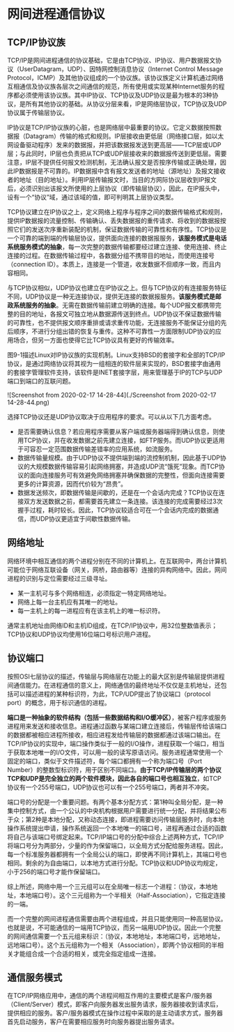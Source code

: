 # 网间进程通信协议

## TCP/IP协议族

​	TCP/IP是网间进程通信的协议基础，它是由TCP协议、IP协议、用户数据报文协议（UserDatagram，UDP）、因特网控制消息协议（Internet Control Message Protocol，ICMP）及其他协议组成的一个协议族。该协议族定义计算机通过网络互相通信及协议族各层次之间通信的规范，所有使用或实现某种Internet服务的程序都必须使用该协议族。其中IP协议、TCP协议及UDP协议是最为根本的3种协议，是所有其他协议的基础。从协议分层来看，IP是网络层协议，TCP协议及UDP协议属于传输层协议。

​	IP协议是TCP/IP协议族的心脏，也是网络层中最重要的协议。它定义数据按照数据报（Datagram）传输的格式和规则。IP层接收由更低层（网络接口层，如以太网设备驱动程序）发来的数据报，并把该数据报发送到更高层——TCP层或UDP层；与此同时，IP层也负责把从TCP或UDP层接收来的数据报传送到更低层。需要注意，IP层不提供任何报文检测机制，无法确认报文是否按序传输或正确处理，因此IP数据报是不可靠的。IP数据报中含有报文发送者的地址（源地址）及报文接收者的地址（目的地址）。利用IP层传输报文时，当目的方网际协议层收到IP报文后，必须识别出该报文所使用的上层协议（即传输层协议），因此，在IP报头中，设有一个“协议”域，通过该域的值，即可判明其上层协议类型。

​	TCP协议建立在IP协议之上，定义网络上程序与程序之间的数据传输格式和规则，提供IP数据报的流量控制、传输确认、丢失数据报的重传请求、将收到的数据报按照它们的发送次序重新装配的机制，保证数据传输的可靠性和有序性。TCP协议是一个可靠的端到端的传输层协议，提供面向连接的数据报服务，**该服务模式是电话系统服务模式的抽象**，每一次完整的数据传输都要经过建立连接、使用连接、终止连接的过程。在数据传输过程中，各数据分组不携带目的地址，而使用连接号（connection ID）。本质上，连接是一个管道，收发数据不但顺序一致，而且内容相同。

​	与TCP协议相似，UDP协议也建立在IP协议之上。但与TCP协议的有连接服务特征不同，UDP协议是一种无连接协议，提供无连接的数据报服务。**该服务模式是邮政系统服务的抽象**。无需在数据传输前建立明确的连接。每个UDP报文都携带完整的目的地址，各报文可独立地从数据源传送到终点。UDP协议不保证数据传输的可靠性，也不提供报文顺序重排或请求重传功能，无连接服务不能保证分组的先后顺序，不进行分组出错的恢复与重传。这种不可靠性一方面限制UDP协议的应用场合，但另一方面也使得它比TCP协议具有更好的传输效率。

​	图9-1描述Linux对IP协议族的实现机制。Linux支持BSD的套接字和全部的TCP/IP协议，是通过网络协议将其视为一组相连的软件层来实现的，BSD套接字由通用的套接字管理软件支持，该软件是INET套接字层，用来管理基于IP的TCP与UDP端口到端口的互联问题。

![Screenshot from 2020-02-17 14-28-44](./Screenshot from 2020-02-17 14-28-44.png)

​	选择TCP协议还是UDP协议取决于应用程序的要求。可以从以下几方面考虑。

* 是否需要确认信息？若应用程序需要从客户端或服务器端得到确认信息，则使用TCP协议，并在收发数据之前先建立连接，如FTP服务。而UDP协议更适用于可容忍一定范围数据传输差错率的应用系统，如流服务。
* 数据传输量规模。由于UDP协议不提供端到端的流控制机制，因此基于UDP协议的大规模数据传输容易引起网络拥塞，并造成UDP流“饿死”现象。而TCP协议的面向连接服务可有效避免网络拥塞并确保数据的完整性，但面向连接需要更多的计算资源，因而代价较为“昂贵”。
* 数据发送频次，即数据传输是间歇的，还是在一个会话内完成？TCP协议在连接双方发送数据之前，都需要首先建立一条连接。该连接的完成需要经过3次握手过程，耗时较长。因此，TCP协议较适合可在一个会话内完成的数据通信，而UDP协议更适宜于间歇性数据传输。

## 网络地址

​	网络环境中相互通信的两个进程分别在不同的计算机上。在互联网中，两台计算机可能位于网络互联设备（网关，网桥，路由器等）连接的异构网络中。因此，网间进程的识别与定位需要经过三级寻址。

* 某一主机可与多个网络相连，必须指定一特定网络地址。
* 网络上每一台主机应有其唯一的地址。
* 每一主机上的每一进程应有在该主机上的唯一标识符。

​	通常主机地址由网络ID和主机ID组成，在TCP/IP协议中，用32位整数值表示；TCP协议和UDP协议均使用16位端口号标识用户进程。

## 协议端口

​	按照OSI七层协议的描述，传输层与网络层在功能上的最大区别是传输层提供进程间通信能力。在进程通信的意义上，网络通信的最终地址不仅仅是主机地址，还包括可以描述进程的某种标识符，为此，TCP/UDP提出了协议端口（protocol port）的概念，用于标识通信的进程。

​	**端口是一种抽象的软件结构（包括一些数据结构和I/O缓冲区）**，被客户程序或服务进程用来发送和接收信息。进程通过函数与某端口建立连接后，传输层传给该端口的数据都被相应进程所接收，相应进程发给传输层的数据都通过该端口输出。在TCP/IP协议的实现中，端口操作类似于一般的I/O操作，进程获取一个端口，相当于获取本地唯一的I/O文件，可以用一般的读写原语访问。服务进程通常使用一个固定的端口，类似于文件描述符，每个端口都拥有一个称为端口号（Port Number）的整数型标识符，用于区别不同端口。**由于TCP/IP传输层的两个协议TCP和UDP是完全独立的两个软件模块，因此各自的端口号也相互独立**，如TCP协议有一个255号端口，UDP协议也可以有一个255号端口，两者并不冲突。

​	端口号的分配是一个重要问题。有两个基本分配方式：第1种叫全局分配，是一种集中控制方式，由一个公认的中央机构根据用户需要进行统一分配，并将结果公布于众；第2种是本地分配，又称动态连接，即进程需要访问传输层服务时，向本地操作系统提出申请，操作系统返回一个本地唯一的端口号，进程再通过合适的函数将自己与该端口号绑定起来。TCP/IP端口号的分配中综合上述两种方式，TCP/IP将端口号分为两部分，少量的作为保留端口，以全局方式分配给服务进程。因此，每一个标准服务器都拥有一个全局公认的端口，即使再不同计算机上，其端口号也相同。剩余的为自由端口，以本地方式进行分配。TCP协议和UDP协议均规定，小于256的端口号才能作保留端口。

​	综上所述，网络中用一个三元组可以在全局唯一标志一个进程：（协议，本地地址，本地端口号）。这个三元组称为一个半相关（Half-Association），它指定连接的一端。

​	而一个完整的网间进程通信需要由两个进程组成，并且只能使用同一种高层协议。也就是说，不可能通信的一端用TCP协议，而另一端用UDP协议。因此一个完整的网间通信需要一个五元组来标识：（协议，本地地址，本地端口号，远地地址，远地端口号）。这个五元组称为一个相关（Association），即两个协议相同的半相关才能组合成一个合适的相关，或完全指定组成一连接。

## 通信服务模式

​	在TCP/IP网络应用中，通信的两个进程间相互作用的主要模式是客户/服务器（Client/Server）模式，即客户向服务器发出服务请求，服务器接收到请求后，提供相应的服务。客户/服务器模式在操作过程中采取的是主动请求方式，服务器首先启动服务，客户在需要相应服务时向服务器提出服务请求。